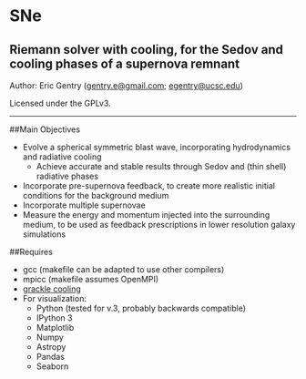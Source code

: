 # SNe
Riemann solver with cooling, for the Sedov and cooling phases of a supernova remnant
-------

Author: Eric Gentry   (gentry.e@gmail.com; egentry@ucsc.edu)   

Licensed under the GPLv3.

-------

##Main Objectives
  - Evolve a spherical symmetric blast wave, incorporating hydrodynamics and radiative cooling
    - Achieve accurate and stable results through Sedov and (thin shell) radiative phases
  - Incorporate pre-supernova feedback, to create more realistic initial conditions for the background medium
  - Incorporate multiple supernovae
  - Measure the energy and momentum injected into the surrounding medium, to be used as feedback prescriptions in lower resolution galaxy simulations


##Requires
  - gcc (makefile can be adapted to use other compilers)
  - mpicc (makefile assumes OpenMPI)
  - [grackle cooling](https://bitbucket.org/grackle/grackle)
  - For visualization:
    - Python (tested for v.3, probably backwards compatible)
    - IPython 3
    - Matplotlib
    - Numpy
    - Astropy
    - Pandas
    - Seaborn

